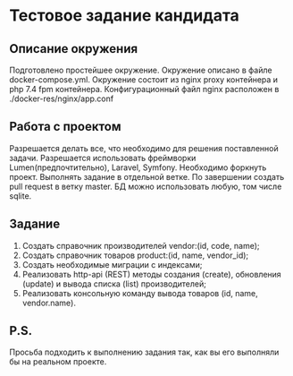 # Тестовое задание кандидата

## Описание окружения
Подготовлено простейшее окружение. Окружение описано в файле docker-compose.yml. Окружение состоит из nginx proxy контейнера и php 7.4 fpm контейнера. Конфигурационный файл nginx расположен в ./docker-res/nginx/app.conf

## Работа с проектом
Разрешается делать все, что необходимо для решения поставленной задачи.
Разрешается использовать фреймворки Lumen(предпочтительно), Laravel, Symfony.
Необходимо форкнуть проект. Выполнять задание в отдельной ветке. По завершении создать pull request в ветку master. БД можно использовать любую, том числе sqlite.

## Задание
1. Создать справочник производителей vendor:(id, code, name);
2. Создать справочник товаров product:(id, name, vendor_id);
3. Создать необходимые миграции с индексами;
4. Реализовать http-api (REST) методы создания (create), обновления (update) и вывода списка (list) производителей;
5. Реализовать консольную команду вывода товаров (id, name, vendor.name).

## P.S.
Просьба подходить к выполнению задания так, как вы его выполняли бы на реальном проекте.
